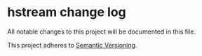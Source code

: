 # hstream change log

All notable changes to this project will be documented in this file.

This project adheres to [Semantic Versioning](http://semver.org/).
